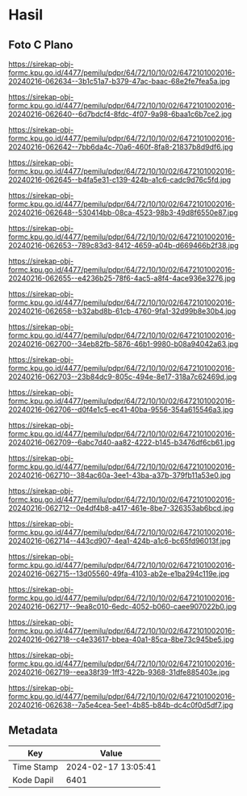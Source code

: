 # Hasil

## Foto C Plano

https://sirekap-obj-formc.kpu.go.id/4477/pemilu/pdpr/64/72/10/10/02/6472101002016-20240216-062634--3b1c51a7-b379-47ac-baac-68e2fe7fea5a.jpg

https://sirekap-obj-formc.kpu.go.id/4477/pemilu/pdpr/64/72/10/10/02/6472101002016-20240216-062640--6d7bdcf4-8fdc-4f07-9a98-6baa1c6b7ce2.jpg

https://sirekap-obj-formc.kpu.go.id/4477/pemilu/pdpr/64/72/10/10/02/6472101002016-20240216-062642--7bb6da4c-70a6-460f-8fa8-21837b8d9df6.jpg

https://sirekap-obj-formc.kpu.go.id/4477/pemilu/pdpr/64/72/10/10/02/6472101002016-20240216-062645--b4fa5e31-c139-424b-a1c6-cadc9d76c5fd.jpg

https://sirekap-obj-formc.kpu.go.id/4477/pemilu/pdpr/64/72/10/10/02/6472101002016-20240216-062648--530414bb-08ca-4523-98b3-49d8f6550e87.jpg

https://sirekap-obj-formc.kpu.go.id/4477/pemilu/pdpr/64/72/10/10/02/6472101002016-20240216-062653--789c83d3-8412-4659-a04b-d669466b2f38.jpg

https://sirekap-obj-formc.kpu.go.id/4477/pemilu/pdpr/64/72/10/10/02/6472101002016-20240216-062655--e4236b25-78f6-4ac5-a8f4-4ace936e3276.jpg

https://sirekap-obj-formc.kpu.go.id/4477/pemilu/pdpr/64/72/10/10/02/6472101002016-20240216-062658--b32abd8b-61cb-4760-9fa1-32d99b8e30b4.jpg

https://sirekap-obj-formc.kpu.go.id/4477/pemilu/pdpr/64/72/10/10/02/6472101002016-20240216-062700--34eb82fb-5876-46b1-9980-b08a94042a63.jpg

https://sirekap-obj-formc.kpu.go.id/4477/pemilu/pdpr/64/72/10/10/02/6472101002016-20240216-062703--23b84dc9-805c-494e-8e17-318a7c62469d.jpg

https://sirekap-obj-formc.kpu.go.id/4477/pemilu/pdpr/64/72/10/10/02/6472101002016-20240216-062706--d0f4e1c5-ec41-40ba-9556-354a615546a3.jpg

https://sirekap-obj-formc.kpu.go.id/4477/pemilu/pdpr/64/72/10/10/02/6472101002016-20240216-062709--6abc7d40-aa82-4222-b145-b3476df6cb61.jpg

https://sirekap-obj-formc.kpu.go.id/4477/pemilu/pdpr/64/72/10/10/02/6472101002016-20240216-062710--384ac60a-3ee1-43ba-a37b-379fb11a53e0.jpg

https://sirekap-obj-formc.kpu.go.id/4477/pemilu/pdpr/64/72/10/10/02/6472101002016-20240216-062712--0e4df4b8-a417-461e-8be7-326353ab6bcd.jpg

https://sirekap-obj-formc.kpu.go.id/4477/pemilu/pdpr/64/72/10/10/02/6472101002016-20240216-062714--443cd907-4ea1-424b-a1c6-bc65fd96013f.jpg

https://sirekap-obj-formc.kpu.go.id/4477/pemilu/pdpr/64/72/10/10/02/6472101002016-20240216-062715--13d05560-49fa-4103-ab2e-e1ba294c119e.jpg

https://sirekap-obj-formc.kpu.go.id/4477/pemilu/pdpr/64/72/10/10/02/6472101002016-20240216-062717--9ea8c010-6edc-4052-b060-caee907022b0.jpg

https://sirekap-obj-formc.kpu.go.id/4477/pemilu/pdpr/64/72/10/10/02/6472101002016-20240216-062718--c4e33617-bbea-40a1-85ca-8be73c945be5.jpg

https://sirekap-obj-formc.kpu.go.id/4477/pemilu/pdpr/64/72/10/10/02/6472101002016-20240216-062719--eea38f39-1ff3-422b-9368-31dfe885403e.jpg

https://sirekap-obj-formc.kpu.go.id/4477/pemilu/pdpr/64/72/10/10/02/6472101002016-20240216-062638--7a5e4cea-5ee1-4b85-b84b-dc4c0f0d5df7.jpg


## Metadata

| Key        | Value               |
| ---------- | ------------------- |
| Time Stamp | 2024-02-17 13:05:41 |
| Kode Dapil | 6401                |



